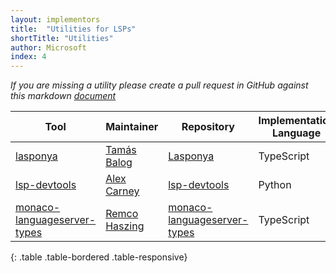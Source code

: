 ```yaml
---
layout: implementors
title:  "Utilities for LSPs"
shortTitle: "Utilities"
author: Microsoft
index: 4
---
```


*If you are missing a utility please create a pull request in GitHub against this markdown [document](https://github.com/Microsoft/language-server-protocol/blob/gh-pages/_implementors/utilities.md)*

| Tool                                                                                     | Maintainer                                       | Repository                                                                                 | Implementation Language |
|------------------------------------------------------------------------------------------|--------------------------------------------------|--------------------------------------------------------------------------------------------|-------------------------|
| [lasponya](https://www.npmjs.com/package/lasponya)                                       | [Tamás Balog](https://github.com/picimako)       | [Lasponya](https://github.com/picimako/lasponya)                                           | TypeScript              |
| [lsp-devtools](https://lsp-devtools.readthedocs.io/en/latest/)                           | [Alex Carney](https://github.com/alcarney)       | [lsp-devtools](https://github.com/swyddfa/lsp-devtools)                                    | Python                  |
| [monaco-languageserver-types](https://www.npmjs.com/package/monaco-languageserver-types) | [Remco Haszing](https://github.com/remcohaszing) | [monaco-languageserver-types](https://github.com/remcohaszing/monaco-languageserver-types) | TypeScript              |
{: .table .table-bordered .table-responsive}
